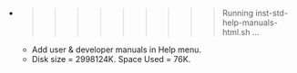 * >>>>>>>>> Running inst-std-help-manuals-html.sh ...
  * Add user & developer manuals in Help menu.
  * Disk size = 2998124K. Space Used = 76K.
